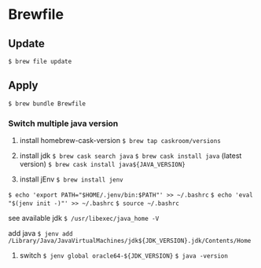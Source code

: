# Brewfile

## Update
`$ brew file update`

## Apply
`$ brew bundle Brewfile`

### Switch multiple java version

1. install homebrew-cask-version
`$ brew tap caskroom/versions`

1. install jdk
`$ brew cask search java`
`$ brew cask install java` (latest version)
`$ brew cask install java${JAVA_VERSION}`

1. install jEnv
`$ brew install jenv`

`$ echo 'export PATH="$HOME/.jenv/bin:$PATH"' >> ~/.bashrc`
`$ echo 'eval "$(jenv init -)"' >> ~/.bashrc`
`$ source ~/.bashrc`

see available jdk
`$ /usr/libexec/java_home -V`

add java
`$ jenv add /Library/Java/JavaVirtualMachines/jdk${JDK_VERSION}.jdk/Contents/Home`

1. switch
`$ jenv global oracle64-${JDK_VERSION}`
`$ java -version`
